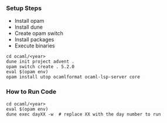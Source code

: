 ### Setup Steps

- Install opam
- Install dune
- Create opam switch
- Install packages
- Execute binaries



```shell
cd ocaml/<year>
dune init project advent .
opam switch create . 5.2.0
eval $(opam env)
opam install utop ocamlformat ocaml-lsp-server core
```

### How to Run Code

```shell
cd ocaml/<year>
eval $(opam env)
dune exec dayXX -w  # replace XX with the day number to run
```